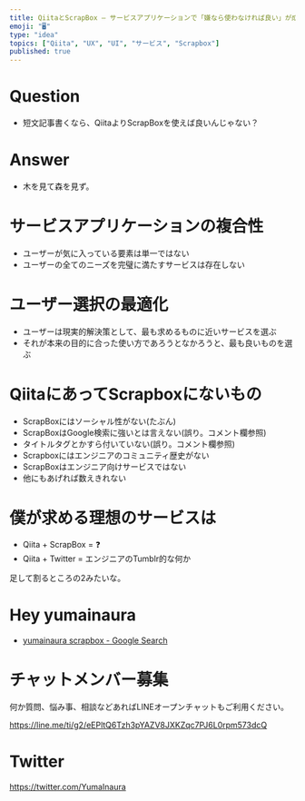 ```yaml
---
title: QiitaとScrapBox – サービスアプリケーションで「嫌なら使わなければ良い」が成り立たない理由
emoji: "🖥"
type: "idea"
topics: ["Qiita", "UX", "UI", "サービス", "Scrapbox"]
published: true
---
```


# Question

- 短文記事書くなら、QiitaよりScrapBoxを使えば良いんじゃない？

# Answer

- 木を見て森を見ず。

# サービスアプリケーションの複合性

- ユーザーが気に入っている要素は単一ではない
- ユーザーの全てのニーズを完璧に満たすサービスは存在しない

# ユーザー選択の最適化

- ユーザーは現実的解決策として、最も求めるものに近いサービスを選ぶ
- それが本来の目的に合った使い方であろうとなかろうと、最も良いものを選ぶ

# QiitaにあってScrapboxにないもの

- ScrapBoxにはソーシャル性がない(たぶん)
-  ScrapBoxはGoogle検索に強いとは言えない(誤り。コメント欄参照)
  - タイトルタグとかすら付いていない(誤り。コメント欄参照)
- Scrapboxにはエンジニアのコミュニティ歴史がない
- ScrapBoxはエンジニア向けサービスではない
- 他にもあげれば数えきれない

# 僕が求める理想のサービスは

- Qiita + ScrapBox = :question: 
- Qiita + Twitter = エンジニアのTumblr的な何か

足して割るところの2みたいな。

# Hey yumainaura

- [yumainaura scrapbox - Google Search](https://www.google.co.jp/search?q=yumainaura+scrapbox&oq=yumainaura+scrapbox+&aqs=chrome..69i57j69i60l3j69i64l2.2361j0j7&sourceid=chrome&ie=UTF-8)








<!-- Update From Qiita API -->

# チャットメンバー募集


何か質問、悩み事、相談などあればLINEオープンチャットもご利用ください。

https://line.me/ti/g2/eEPltQ6Tzh3pYAZV8JXKZqc7PJ6L0rpm573dcQ





# Twitter


https://twitter.com/YumaInaura


<!-- Update From Qiita API -->


